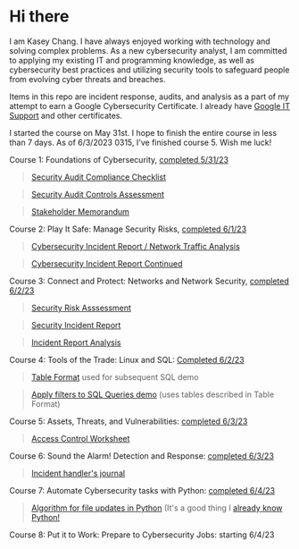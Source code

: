 # Hi there

I am Kasey Chang. I have always enjoyed working with technology and solving complex problems. As a new cybersecurity analyst, I am committed to applying my existing IT and programming knowledge, as well as cybersecurity best practices and utilizing security tools to safeguard people from evolving cyber threats and breaches. 

Items in this repo are incident response, audits, and analysis as a part of my attempt to earn a Google Cybersecurity Certificate. I already have [Google IT Support](https://www.coursera.org/account/accomplishments/professional-cert/9LZTXXTZSDJV) and other certificates. 

I started the course on May 31st. I hope to finish the entire course in less than 7 days. As of 6/3/2023 0315, I've finished course 5. Wish me luck!

Course 1: Foundations of Cybersecurity, [completed 5/31/23](https://www.coursera.org/account/accomplishments/verify/QGV8TYHAYR2K)

  > [Security Audit Compliance Checklist](https://github.com/kschang77/portfoliov5/blob/main/Compliance%20checklist.pdf)

  > [Security Audit Controls Assessment](https://github.com/kschang77/portfoliov5/blob/main/Compliance%20checklist.pdf)

  > [Stakeholder Memorandum](https://github.com/kschang77/portfoliov5/blob/main/Stakeholder%20memorandum.pdf)

Course 2: Play It Safe: Manage Security Risks, [completed 6/1/23](https://www.coursera.org/account/accomplishments/verify/EGCMAREH88GW)

  > [Cybersecurity Incident Report / Network Traffic Analysis](https://github.com/kschang77/portfoliov5/blob/main/Cybersecurity%20incident%20report%20network%20traffic%20analysis.pdf)
  
  > [Cybersecurity Incident Report Continued](https://github.com/kschang77/portfoliov5/blob/main/Cybersecurity%20incident%20report.pdf)

Course 3: Connect and Protect: Networks and Network Security, [completed 6/2/23](https://www.coursera.org/account/accomplishments/verify/FAD6FFEWLM3G)
  
  > [Security Risk Asssessment](https://github.com/kschang77/portfoliov5/blob/main/Security%20risk%20assessment%20report.pdf)
  
  > [Security Incident Report](https://github.com/kschang77/portfoliov5/blob/main/Security%20incident%20report%20template.pdf)
  
  > [Incident Report Analysis](https://github.com/kschang77/portfoliov5/blob/main/Incident%20report%20analysis.pdf)

Course 4: Tools of the Trade: Linux and SQL: [Completed 6/2/23](https://www.coursera.org/account/accomplishments/verify/6AE4D5VMX5UG)

> [Table Format](https://github.com/kschang77/portfoliov5/blob/main/Table%20formats.pdf) used for subsequent SQL demo

> [Apply filters to SQL Queries demo](https://github.com/kschang77/portfoliov5/blob/main/Apply%20filters%20to%20SQL%20queries.pdf) (uses tables described in Table Format)

Course 5: Assets, Threats, and Vulnerabilities: [completed 6/3/23](https://www.coursera.org/account/accomplishments/verify/K3JF8J76ZD7S)

> [Access Control Worksheet](https://github.com/kschang77/portfoliov5/blob/main/Access%20control%20worksheet.pdf)

Course 6: Sound the Alarm! Detection and Response: [completed 6/3/23](https://www.coursera.org/account/accomplishments/verify/N9QUGFQ3ACFY)

> [Incident handler's journal](https://github.com/kschang77/portfoliov5/blob/main/Incident%20handler's%20journal%20%20(2).pdf)

Course 7: Automate Cybersecurity tasks with Python: [completed 6/4/23](https://www.coursera.org/account/accomplishments/verify/DQEU8PYA7BUL)

> [Algorithm for file updates in Python](https://github.com/kschang77/portfoliov5/blob/main/Algorithm%20for%20file%20updates%20in%20Python.pdf) (It's a good thing I [already know Python!](https://www.coursera.org/account/accomplishments/professional-cert/NWFAAQPTAHCJ)

Course 8: Put it to Work: Prepare to Cybersecurity Jobs: starting 6/4/23

